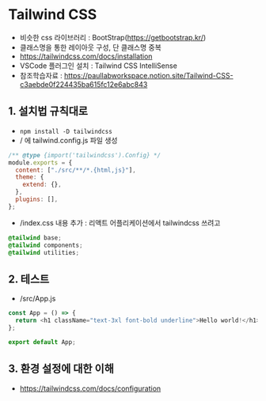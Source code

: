 # Tailwind CSS

- 비슷한 css 라이브러리
  : BootStrap(https://getbootstrap.kr/)
- 클래스명을 통한 레이아웃 구성, 단 클래스명 중복
- https://tailwindcss.com/docs/installation
- VSCode 플러그인 설치
  : Tailwind CSS IntelliSense
- 참조학습자료
  : https://paullabworkspace.notion.site/Tailwind-CSS-c3aebde0f224435ba615fc12e6abc843

## 1. 설치법 규칙대로

- `npm install -D tailwindcss`
- / 에 tailwind.config.js 파일 생성

```js
/** @type {import('tailwindcss').Config} */
module.exports = {
  content: ["./src/**/*.{html,js}"],
  theme: {
    extend: {},
  },
  plugins: [],
};
```

- /index.css 내용 추가
  : 리액트 어플리케이션에서 tailwindcss 쓰려고

```css
@tailwind base;
@tailwind components;
@tailwind utilities;
```

## 2. 테스트

- /src/App.js

```js
const App = () => {
  return <h1 className="text-3xl font-bold underline">Hello world!</h1>;
};

export default App;
```

## 3. 환경 설정에 대한 이해

- https://tailwindcss.com/docs/configuration
